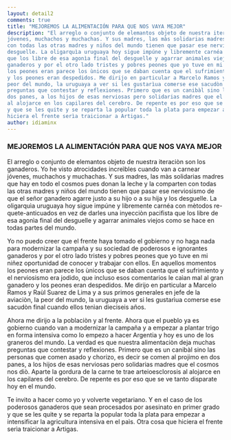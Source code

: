 ```yaml
---
layout: detail2
comments: true
title: "MEJOREMOS LA ALIMENTACIÓN PARA QUE NOS VAYA MEJOR"
description: "El arreglo o conjunto de elemantos objeto de nuestra iteraciòn son los ganaderos. Yo he visto atrocidades increìbles cuando van a carnear
jóvenes, muchachos y muchachas. Y sus madres, las màs solidarias madres que hay en todo el cosmos pues donan la leche y la comparten 
con todas las otras madres y niños del mundo tienen que pasar ese nerviosismo de que el señor ganadero agarre justo a su hijo o a su hija y los
desguelle. La oligarquìa uruguaya hoy sigue impúne y libremente carnéa con mètodos re-quete-anticuados en vez de darles una inyecciòn pacifista
que los libre de esa agonìa final del desguelle y agarrar animales viejos como se hace en todas partes del mundo. Yo no puedo creer que el frente haya tomado el gobierno y no haga nada para modernizar la campaña y su sociedad de poderosos e ignorantes
ganaderos y por el otro lado tristes y pobres peones que yo tuve en mi niñez oportunidad de conocer y trabajar con ellos. En aquellos momentos
los peones eran parece los ùnicos que se daban cuenta que el sufrimiento y el nerviosismo era jodido, que incluso esos comentarios le caìan mal al gran ganadero
y los peones eran despedidos. Me dirijo en particular a Marcelo Ramos y Raùl Suarez de Lima y a sus primos generales en jefe de la aviaciòn, la
peor del mundo, la uruguaya a ver si les gustarìua comerse ese sacudòn final cuando ellos tenìan dieciseis años. Ahora me dirijo a la poblaciòn y al frente. Ahora que el pueblo ya es gobierno cuando van a modernizar la campaña y a empezar a plantar trigo en forma intensiva como lo empezo a hacer Argentia y hoy es uno de los graneros del mundo. La verdad es que nuestra alimentaciòn deja muchas
preguntas que contestar y reflexiones. Primero que es un canibàl sino las personas que comen asado y chorizo, es decir se comen al projimo en
dos panes, a los hijos de esas nerviosas pero solidarias madres que el cosmos nos diò. Aparte la gordura de la carne te trae arteioesclorosis
al alojarce en los capilares del cerebro. De repente es por eso que se ve tanto disparate hoy en el mundo. Te invito a hacer como yo y volverte vegetariano. Y en el caso de los poderosos ganaderos que sean procesados por asesinato en primer grado
y que se les quite y se reparta la popular toda la plata para empezar a intensificar la agricultura intensiva en el paìs. Otra cosa que
hiciera el frente serìa traicionar a Artigas."
author: idiaminx
---
```


### MEJOREMOS LA ALIMENTACIÓN PARA QUE NOS VAYA MEJOR

El arreglo o conjunto de elemantos objeto de nuestra iteraciòn son los ganaderos. Yo he visto atrocidades increìbles cuando van a carnear
jóvenes, muchachos y muchachas. Y sus madres, las màs solidarias madres que hay en todo el cosmos pues donan la leche y la comparten 
con todas las otras madres y niños del mundo tienen que pasar ese nerviosismo de que el señor ganadero agarre justo a su hijo o a su hija y los
desguelle. La oligarquìa uruguaya hoy sigue impúne y libremente carnéa con mètodos re-quete-anticuados en vez de darles una inyecciòn pacifista
que los libre de esa agonìa final del desguelle y agarrar animales viejos como se hace en todas partes del mundo.

Yo no puedo creer que el frente haya tomado el gobierno y no haga nada para modernizar la campaña y su sociedad de poderosos e ignorantes
ganaderos y por el otro lado tristes y pobres peones que yo tuve en mi niñez oportunidad de conocer y trabajar con ellos. En aquellos momentos
los peones eran parece los ùnicos que se daban cuenta que el sufrimiento y el nerviosismo era jodido, que incluso esos comentarios le caìan mal al gran ganadero
y los peones eran despedidos. Me dirijo en particular a Marcelo Ramos y Raùl Suarez de Lima y a sus primos generales en jefe de la aviaciòn, la
peor del mundo, la uruguaya a ver si les gustarìua comerse ese sacudòn final cuando ellos tenìan dieciseis años.

Ahora me dirijo a la poblaciòn y al frente. Ahora que el pueblo ya es gobierno cuando van a modernizar la campaña y a empezar a plantar trigo en forma intensiva como lo empezo a hacer Argentia y hoy es uno de los graneros del mundo. La verdad es que nuestra alimentaciòn deja muchas
preguntas que contestar y reflexiones. Primero que es un canibàl sino las personas que comen asado y chorizo, es decir se comen al projimo en
dos panes, a los hijos de esas nerviosas pero solidarias madres que el cosmos nos diò. Aparte la gordura de la carne te trae arteioesclorosis
al alojarce en los capilares del cerebro. De repente es por eso que se ve tanto disparate hoy en el mundo.

Te invito a hacer como yo y volverte vegetariano. Y en el caso de los poderosos ganaderos que sean procesados por asesinato en primer grado
y que se les quite y se reparta la popular toda la plata para empezar a intensificar la agricultura intensiva en el paìs. Otra cosa que
hiciera el frente serìa traicionar a Artigas.


